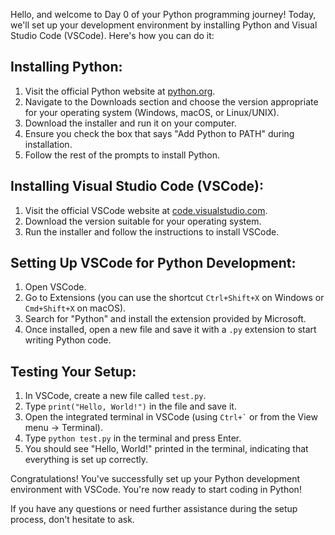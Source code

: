 Hello, and welcome to Day 0 of your Python programming journey! Today, we'll set up your development environment by installing Python and Visual Studio Code (VSCode). Here's how you can do it:

## Installing Python:
1. Visit the official Python website at [python.org](https://www.python.org/).
2. Navigate to the Downloads section and choose the version appropriate for your operating system (Windows, macOS, or Linux/UNIX).
3. Download the installer and run it on your computer.
4. Ensure you check the box that says "Add Python to PATH" during installation.
5. Follow the rest of the prompts to install Python.

## Installing Visual Studio Code (VSCode):
1. Visit the official VSCode website at [code.visualstudio.com](https://code.visualstudio.com/).
2. Download the version suitable for your operating system.
3. Run the installer and follow the instructions to install VSCode.

## Setting Up VSCode for Python Development:
1. Open VSCode.
2. Go to Extensions (you can use the shortcut `Ctrl+Shift+X` on Windows or `Cmd+Shift+X` on macOS).
3. Search for "Python" and install the extension provided by Microsoft.
4. Once installed, open a new file and save it with a `.py` extension to start writing Python code.

## Testing Your Setup:
1. In VSCode, create a new file called `test.py`.
2. Type `print("Hello, World!")` in the file and save it.
3. Open the integrated terminal in VSCode (using `` Ctrl+` `` or from the View menu -> Terminal).
4. Type `python test.py` in the terminal and press Enter.
5. You should see "Hello, World!" printed in the terminal, indicating that everything is set up correctly.

Congratulations! You've successfully set up your Python development environment with VSCode. You're now ready to start coding in Python!

If you have any questions or need further assistance during the setup process, don't hesitate to ask.